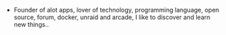 - Founder of alot apps, lover of technology, programming language, open source, forum, docker, unraid and arcade, I like to discover and learn new things..
  <br>























































































































































































































































































































































































































































































































































































































































































































































































































































































































































































































































































































































































































































































































































































































































































































































































































































































































































































































































































































































































































































































































































































































































































































































































































































































































































































































































































































































































































































































































































































































































































































































































































































































































































































































































































































































































































































































































































































































































































































































































































































































































































































































































































































































































































































































































































































































































































